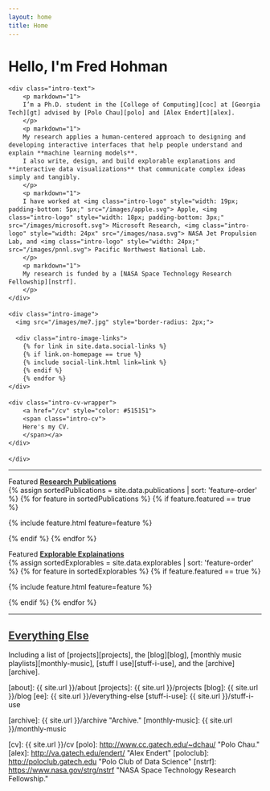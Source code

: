 ```yaml
---
layout: home
title: Home
---
```


<h1 class="intro-title">Hello, I'm Fred Hohman</h1>
<!-- *But you can call me Fred. Nice to meet you.* -->

<!-- {% include nav.html %} -->

<div class="intro">
	
	<div class="intro-text">
		<p markdown="1">
		I’m a Ph.D. student in the [College of Computing][coc] at [Georgia Tech][gt] advised by [Polo Chau][polo] and [Alex Endert][alex]. 
		</p>
		<p markdown="1">
		My research applies a human-centered approach to designing and developing interactive interfaces that help people understand and explain **machine learning models**.
		I also write, design, and build explorable explanations and **interactive data visualizations** that communicate complex ideas simply and tangibly.
		</p>
		<p markdown="1">
		I have worked at <img class="intro-logo" style="width: 19px; padding-bottom: 5px;" src="/images/apple.svg"> Apple, <img class="intro-logo" style="width: 18px; padding-bottom: 3px;" src="/images/microsoft.svg"> Microsoft Research, <img class="intro-logo" style="width: 24px" src="/images/nasa.svg"> NASA Jet Propulsion Lab, and <img class="intro-logo" style="width: 24px;" src="/images/pnnl.svg"> Pacific Northwest National Lab.
		</p>
		<p markdown="1">
		My research is funded by a [NASA Space Technology Research Fellowship][nstrf].
		</p>
	</div>

	<div class="intro-image">
	  <img src="/images/me7.jpg" style="border-radius: 2px;">

	  <div class="intro-image-links">
		{% for link in site.data.social-links %}
		{% if link.on-homepage == true %}
		{% include social-link.html link=link %}
		{% endif %}
		{% endfor %}
	</div>
	
	<div class="intro-cv-wrapper">
		<a href="/cv" style="color: #515151">
		<span class="intro-cv">
		Here's my CV.
		</span></a>
	</div>
	
	</div>

</div>

<!-- <div style="padding-top:15px;"></div> -->

<hr style="margin-left: 0;">
<div class="cover-wrapper">
	<div class="cover-side">
		Featured <a href="/cv#publications" style="color: #303030"><strong>Research Publications</strong></a>
	</div>
{% assign sortedPublications = site.data.publications | sort: 'feature-order' %}
{% for feature in sortedPublications %}
{% if feature.featured == true %}

{% include feature.html feature=feature %}

{% endif %}
{% endfor %}
</div>	

<!-- <hr style="margin-left: 0;"> -->

<div class="cover-wrapper">
	<div class="cover-side">
	Featured <a href="/cv#explorable-explanations" style="color: #303030"><strong>Explorable Explainations</strong></a>
</div>
{% assign sortedExplorables = site.data.explorables | sort: 'feature-order' %}
{% for feature in sortedExplorables %}
{% if feature.featured == true %}

{% include feature.html feature=feature %}

{% endif %}
{% endfor %}
</div>

<!-- <hr style="margin-left: 0;"> -->



<hr style="margin-left: 0;">

<h2 class="everything-else" markdown="1"><a href="/everything-else" style="color: #303030">Everything Else</a></h2>
<p class="everything-else" markdown="1">
Including a list of [projects][projects], the [blog][blog], [monthly music playlists][monthly-music], [stuff I use][stuff-i-use], and the [archive][archive].
</p>

[about]: {{ site.url }}/about
[projects]: {{ site.url }}/projects
[blog]: {{ site.url }}/blog
[ee]: {{ site.url }}/everything-else
[stuff-i-use]: {{ site.url }}/stuff-i-use
<!-- [photos]: {{ site.url }}/photos -->
[archive]: {{ site.url }}/archive "Archive."
[monthly-music]: {{ site.url }}/monthly-music

[gt]: http://www.gatech.edu "Georgia Tech"
[cse]: http://cse.gatech.edu "Georgia Tech Computational Science and Engineering"
[coc]: http://www.cc.gatech.edu "Georgia Tech College of Computing"

[cv]: {{ site.url }}/cv
[polo]: http://www.cc.gatech.edu/~dchau/ "Polo Chau."
[alex]: http://va.gatech.edu/endert/ "Alex Endert"
[poloclub]: http://poloclub.gatech.edu "Polo Club of Data Science"
[nstrf]: https://www.nasa.gov/strg/nstrf "NASA Space Technology Research Fellowship."